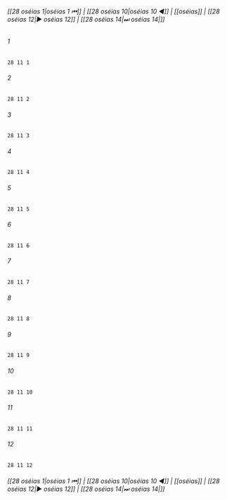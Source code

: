 
###### [[28 oséias 1|oséias 1 ⏮]] | [[28 oséias 10|oséias 10 ◀]] | [[oséias]] | [[28 oséias 12|▶ oséias 12]] | [[28 oséias 14|⏭ oséias 14|]]

###### 1
``` verse
28 11 1 
```
###### 2
``` verse
28 11 2 
```
###### 3
``` verse
28 11 3 
```
###### 4
``` verse
28 11 4 
```
###### 5
``` verse
28 11 5 
```
###### 6
``` verse
28 11 6 
```
###### 7
``` verse
28 11 7 
```
###### 8
``` verse
28 11 8 
```
###### 9
``` verse
28 11 9 
```
###### 10
``` verse
28 11 10 
```
###### 11
``` verse
28 11 11 
```
###### 12
``` verse
28 11 12 
```

###### [[28 oséias 1|oséias 1 ⏮]] | [[28 oséias 10|oséias 10 ◀]] | [[oséias]] | [[28 oséias 12|▶ oséias 12]] | [[28 oséias 14|⏭ oséias 14|]]

